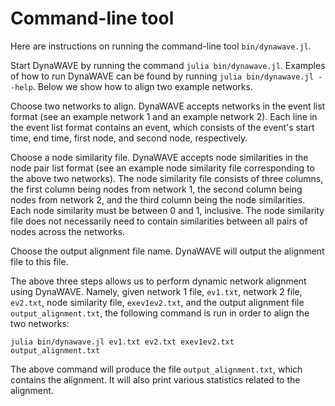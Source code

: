 # Command-line tool

Here are instructions on running the command-line tool `bin/dynawave.jl`.

Start DynaWAVE by running the command `julia bin/dynawave.jl`. Examples of how to run DynaWAVE can be found by running `julia bin/dynawave.jl --help`. Below we show how to align two example networks.

Choose two networks to align. DynaWAVE accepts networks in the event list format (see an example network 1 and an example network 2). Each line in the event list format contains an event, which consists of the event's start time, end time, first node, and second node, respectively.

Choose a node similarity file. DynaWAVE accepts node similarities in the node pair list format (see an example node similarity file corresponding to the above two networks). The node similarity file consists of three columns, the first column being nodes from network 1, the second column being nodes from network 2, and the third column being the node similarities. Each node similarity must be between 0 and 1, inclusive. The node similarity file does not necessarily need to contain similarities between all pairs of nodes across the networks.

Choose the output alignment file name. DynaWAVE will output the alignment file to this file.

The above three steps allows us to perform dynamic network alignment using DynaWAVE. Namely, given network 1 file, `ev1.txt`, network 2 file, `ev2.txt`, node similarity file, `exev1ev2.txt`, and the output alignment file `output_alignment.txt`, the following command is run in order to align the two networks:

```julia bin/dynawave.jl ev1.txt ev2.txt exev1ev2.txt output_alignment.txt```

The above command will produce the file `output_alignment.txt`, which contains the alignment. It will also print various statistics related to the alignment.
